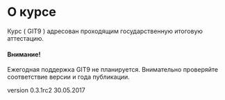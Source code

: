 # О курсе

Курс \( GIT9 \) адресован проходящим государственную итоговую аттестацию.

#### Внимание!

Ежегодная поддержка GIT9 не планируется. Внимательно проверяйте соответствие версии и года публикации.

version 0.3.1rc2 30.05.2017

